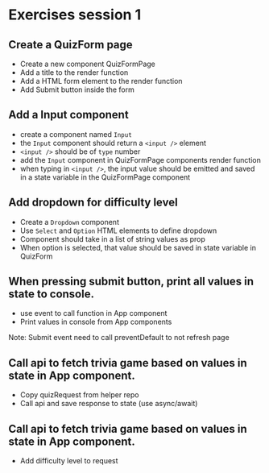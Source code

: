 # Exercises session 1

## Create a QuizForm page

- Create a new component QuizFormPage
- Add a title to the render function
- Add a HTML form element to the render function
- Add Submit button inside the form

## Add a Input component

- create a component named `Input`
- the `Input` component should return a `<input />` element
- `<input />` should be of `type` number
- add the `Input` component in QuizFormPage components render function
- when typing in `<input />`, the input value should be emitted and saved in a state variable in the QuizFormPage component

## Add dropdown for difficulty level

- Create a `Dropdown` component
- Use `Select` and `Option` HTML elements to define dropdown
- Component should take in a list of string values as prop
- When option is selected, that value should be saved in state variable in QuizForm

## When pressing submit button, print all values in state to console.

- use event to call function in App component
- Print values in console from App components

Note: Submit event need to call preventDefault to not refresh page

## Call api to fetch trivia game based on values in state in App component.

- Copy quizRequest from helper repo
- Call api and save response to state (use async/await)

## Call api to fetch trivia game based on values in state in App component.

- Add difficulty level to request
